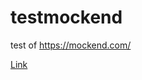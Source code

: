 # testmockend
test of https://mockend.com/

[Link](https://mockend.com/paulguillon/testmockend/posts)

